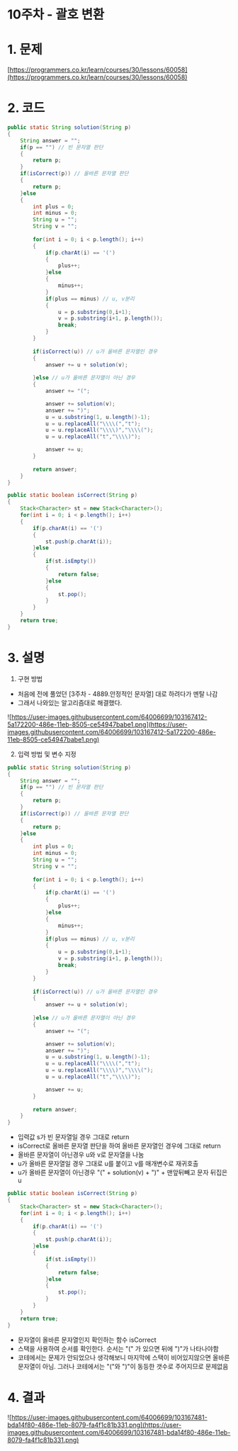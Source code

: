 # 10주차 - 괄호 변환

# 1. 문제

[https://programmers.co.kr/learn/courses/30/lessons/60058](https://programmers.co.kr/learn/courses/30/lessons/60058)

# 2. 코드

```java
public static String solution(String p)
{
	String answer = "";
	if(p == "") // 빈 문자열 판단
	{
		return p;
	}
	if(isCorrect(p)) // 올바른 문자열 판단
	{
		return p;
	}else
	{
		int plus = 0;
		int minus = 0;
		String u = "";
		String v = "";
		
		for(int i = 0; i < p.length(); i++)
		{
			if(p.charAt(i) == '(')
			{
				plus++;
			}else
			{
				minus++;
			}
			if(plus == minus) // u, v분리
			{
				u = p.substring(0,i+1);
				v = p.substring(i+1, p.length());
				break;
			}
		}
		
		if(isCorrect(u)) // u가 올바른 문자열인 경우
		{
			answer += u + solution(v);
	
		}else // u가 올바른 문자열이 아닌 경우
		{
			answer += "(";

			answer += solution(v);
			answer += ")";
			u = u.substring(1, u.length()-1);
			u = u.replaceAll("\\\\(","t");
			u = u.replaceAll("\\\\)","\\\\(");
			u = u.replaceAll("t","\\\\)");

			answer += u;
		}
		
		return answer;
	}
}

public static boolean isCorrect(String p)
{
	Stack<Character> st = new Stack<Character>();
	for(int i = 0; i < p.length(); i++)
	{
		if(p.charAt(i) == '(')
		{
			st.push(p.charAt(i));
		}else
		{
			if(st.isEmpty())
			{
				return false;
			}else
			{
				st.pop();
			}
		}
	}
	return true;
}
```

# 3. 설명

1. 구현 방법
- 처음에 전에 풀었던 [3주차 - 4889.안정적인 문자열] 대로 하려다가 멘탈 나감
- 그래서 나와있는 알고리즘대로 해결했다.

![https://user-images.githubusercontent.com/64006699/103167412-5a172200-486e-11eb-8505-ce54947babe1.png](https://user-images.githubusercontent.com/64006699/103167412-5a172200-486e-11eb-8505-ce54947babe1.png)

2.  입력 방법 및 변수 지정

```java
public static String solution(String p)
{
	String answer = "";
	if(p == "") // 빈 문자열 판단
	{
		return p;
	}
	if(isCorrect(p)) // 올바른 문자열 판단
	{
		return p;
	}else
	{
		int plus = 0;
		int minus = 0;
		String u = "";
		String v = "";
		
		for(int i = 0; i < p.length(); i++)
		{
			if(p.charAt(i) == '(')
			{
				plus++;
			}else
			{
				minus++;
			}
			if(plus == minus) // u, v분리
			{
				u = p.substring(0,i+1);
				v = p.substring(i+1, p.length());
				break;
			}
		}
		
		if(isCorrect(u)) // u가 올바른 문자열인 경우
		{
			answer += u + solution(v);
	
		}else // u가 올바른 문자열이 아닌 경우
		{
			answer += "(";

			answer += solution(v);
			answer += ")";
			u = u.substring(1, u.length()-1);
			u = u.replaceAll("\\\\(","t");
			u = u.replaceAll("\\\\)","\\\\(");
			u = u.replaceAll("t","\\\\)");

			answer += u;
		}
		
		return answer;
	}
}
```

- 입력값 s가 빈 문자열일 경우 그대로 return
- isCorrect로 올바른 문자열 판단을 하여 올바른 문자열인 경우에 그대로 return
- 올바른 문자열이 아닌경우 u와 v로 문자열을 나눔
- u가 올바른 문자열일 경우 그대로 u를 붙이고 v를 매개변수로 재귀호출
- u가 올바른 문자열이 아닌경우 "(" + solution(v) + ")" + 맨앞뒤빼고 문자 뒤집은 u

```java
public static boolean isCorrect(String p)
{
	Stack<Character> st = new Stack<Character>();
	for(int i = 0; i < p.length(); i++)
	{
		if(p.charAt(i) == '(')
		{
			st.push(p.charAt(i));
		}else
		{
			if(st.isEmpty())
			{
				return false;
			}else
			{
				st.pop();
			}
		}
	}
	return true;
}
```

- 문자열이 올바른 문자열인지 확인하는 함수 isCorrect
- 스택을 사용하여 순서를 확인한다. 순서는 "(" 가 있으면 뒤에 ")"가 나타나야함
- 코테에서는 문제가 안되었으나 생각해보니 마지막에 스택이 비어있지않으면 올바른 문자열이 아님. 그러나 코테에서는 "("와 ")"이 동등한 갯수로 주어지므로 문제없음

# 4. 결과

![https://user-images.githubusercontent.com/64006699/103167481-bda14f80-486e-11eb-8079-fa4f1c81b331.png](https://user-images.githubusercontent.com/64006699/103167481-bda14f80-486e-11eb-8079-fa4f1c81b331.png)
